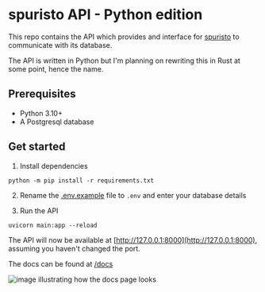 # spuristo API - Python edition

This repo contains the API which provides and interface for [spuristo](https://github.com/LBlend/spuristo) to communicate with its database.

The API is written in Python but I'm planning on rewriting this in Rust at some point, hence the name.

## Prerequisites

- Python 3.10+
- A Postgresql database

## Get started

1. Install dependencies

```
python -m pip install -r requirements.txt
```

2. Rename the [.env.example](.env.example) file to `.env` and enter your database details

3. Run the API

```
uvicorn main:app --reload
```

The API will now be available at [http://127.0.0.1:8000](http://127.0.0.1:8000), assuming you haven't changed the port.

The docs can be found at [/docs](http://127.0.0.1:8000/docs)

![image illustrating how the docs page looks](https://user-images.githubusercontent.com/24893890/163731675-314d1f34-6161-49ea-9339-1e0380d56954.png)
